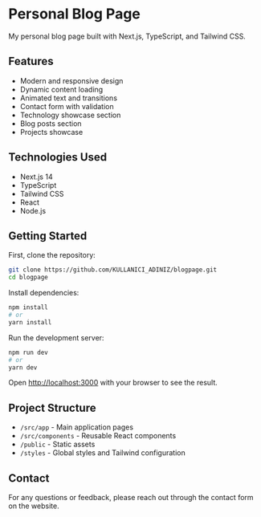 # Personal Blog Page

My personal blog page built with Next.js, TypeScript, and Tailwind CSS.

## Features

- Modern and responsive design
- Dynamic content loading
- Animated text and transitions
- Contact form with validation
- Technology showcase section
- Blog posts section
- Projects showcase

## Technologies Used

- Next.js 14
- TypeScript
- Tailwind CSS
- React
- Node.js

## Getting Started

First, clone the repository:

```bash
git clone https://github.com/KULLANICI_ADINIZ/blogpage.git
cd blogpage
```

Install dependencies:

```bash
npm install
# or
yarn install
```

Run the development server:

```bash
npm run dev
# or
yarn dev
```

Open [http://localhost:3000](http://localhost:3000) with your browser to see the result.

## Project Structure

- `/src/app` - Main application pages
- `/src/components` - Reusable React components
- `/public` - Static assets
- `/styles` - Global styles and Tailwind configuration

## Contact

For any questions or feedback, please reach out through the contact form on the website.
